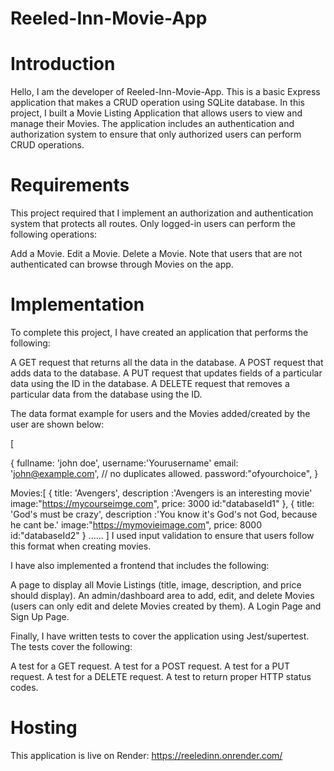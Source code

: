 # Reeled-Inn-Movie-App

# Introduction

Hello, I am the developer of Reeled-Inn-Movie-App. This is a basic Express application that makes a CRUD operation using SQLite database. In this project, I built a Movie Listing Application that allows users to view and manage their Movies. The application includes an authentication and authorization system to ensure that only authorized users can perform CRUD operations.

# Requirements

This project required that I implement an authorization and authentication system that protects all routes. Only logged-in users can perform the following operations:

Add a Movie.
Edit a Movie.
Delete a Movie.
Note that users that are not authenticated can browse through Movies on the app.

# Implementation

To complete this project, I have created an application that performs the following:

A GET request that returns all the data in the database.
A POST request that adds data to the database.
A PUT request that updates fields of a particular data using the ID in the database.
A DELETE request that removes a particular data from the database using the ID.

The data format example for users and the Movies added/created by the user are shown below:

[

 {
   fullname: 'john doe',
   username:'Yourusername'
   email: 'john@example.com', // no duplicates allowed.
   password:"ofyourchoice",
 }
 
   Movies:[
   {
    title: 'Avengers',
    description :'Avengers is an interesting movie'
    image:"https://mycourseimge.com",
    price: 3000
    id:"databaseId1"
   },
     {
    title: 'God's must be crazy',
    description :'You know it's God's not God, because he cant be.'
    image:"https://mymovieimage.com",
    price: 8000
    id:"databaseId2"
   }
   ......
]
I used input validation to ensure that users follow this format when creating movies.

I have also implemented a frontend that includes the following:

A page to display all Movie Listings (title, image, description, and price should display).
An admin/dashboard area to add, edit, and delete Movies (users can only edit and delete Movies created by them).
A Login Page and Sign Up Page.

Finally, I have written tests to cover the application using Jest/supertest. The tests cover the following:

A test for a GET request.
A test for a POST request.
A test for a PUT request.
A test for a DELETE request.
A test to return proper HTTP status codes.

# Hosting

This application is live on Render: https://reeledinn.onrender.com/

